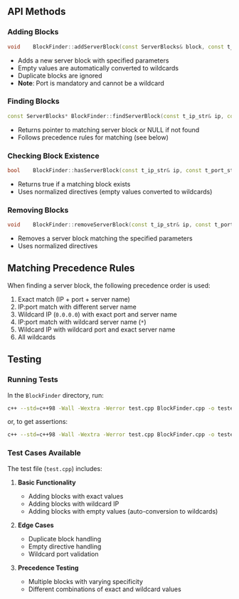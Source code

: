 ## API Methods

### Adding Blocks
```c++
void	BlockFinder::addServerBlock(const ServerBlocks& block, const t_ip_str& ip, const t_port_str& port, const t_server_name& serverName)
```
  - Adds a new server block with specified parameters
  - Empty values are automatically converted to wildcards
  - Duplicate blocks are ignored
  - **Note**: Port is mandatory and cannot be a wildcard

### Finding Blocks
```c++
const ServerBlocks*	BlockFinder::findServerBlock(const t_ip_str& ip, const t_port_str& port, const t_server_name& serverName)
```
  - Returns pointer to matching server block or NULL if not found
  - Follows precedence rules for matching (see below)

### Checking Block Existence
```c++
bool	BlockFinder::hasServerBlock(const t_ip_str& ip, const t_port_str& port, const t_server_name& serverName)
```
  - Returns true if a matching block exists
  - Uses normalized directives (empty values converted to wildcards)

### Removing Blocks
```c++
void	BlockFinder::removeServerBlock(const t_ip_str& ip, const t_port_str& port, const t_server_name& serverName)
```
  - Removes a server block matching the specified parameters
  - Uses normalized directives

## Matching Precedence Rules

When finding a server block, the following precedence order is used:

1. Exact match (IP + port + server name)
2. IP:port match with different server name
3. Wildcard IP (`0.0.0.0`) with exact port and server name
4. IP:port match with wildcard server name (`*`)
5. Wildcard IP with wildcard port and exact server name
6. All wildcards

## Testing

### Running Tests
In the `BlockFinder` directory, run:
```bash
c++ --std=c++98 -Wall -Wextra -Werror test.cpp BlockFinder.cpp -o tester && ./tester
```

or, to get assertions:
```bash
c++ --std=c++98 -Wall -Wextra -Werror test.cpp BlockFinder.cpp -o tester && ./tester -wp
```

### Test Cases Available

The test file (`test.cpp`) includes:

1. **Basic Functionality**
   - Adding blocks with exact values
   - Adding blocks with wildcard IP
   - Adding blocks with empty values (auto-conversion to wildcards)

2. **Edge Cases**
   - Duplicate block handling
   - Empty directive handling
   - Wildcard port validation

3. **Precedence Testing**
   - Multiple blocks with varying specificity
   - Different combinations of exact and wildcard values

